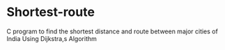 # Shortest-route
C program to find the shortest distance and route between major cities of    India
Using Dijkstra,s Algorithm
